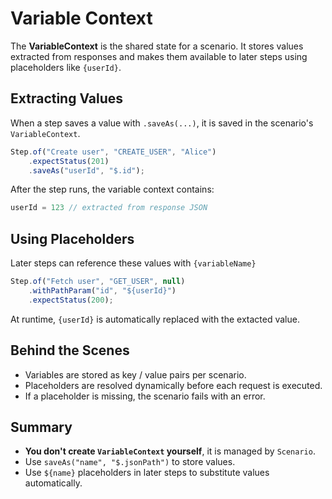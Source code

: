 # Variable Context

The **VariableContext** is the shared state for a scenario.
It stores values extracted from responses and makes them available to later steps using
placeholders like `{userId}`.

## Extracting Values

When a step saves a value with `.saveAs(...)`, it is saved in the scenario's `VariableContext`.

```javascript
Step.of("Create user", "CREATE_USER", "Alice")
    .expectStatus(201)
    .saveAs("userId", "$.id");
```

After the step runs, the variable context contains:

```javascript
userId = 123 // extracted from response JSON
```

## Using Placeholders

Later steps can reference these values with `{variableName}`

```javascript
Step.of("Fetch user", "GET_USER", null)
    .withPathParam("id", "${userId}")
    .expectStatus(200);
```

At runtime, `{userId}` is automatically replaced with the extacted value.

## Behind the Scenes

- Variables are stored as key / value pairs per scenario.
- Placeholders are resolved dynamically before each request is executed.
- If a placeholder is missing, the scenario fails with an error.

## Summary

- **You don't create `VariableContext` yourself**, it is managed by `Scenario`.
- Use `saveAs("name", "$.jsonPath")` to store values.
- Use `${name}` placeholders in later steps to substitute values automatically.